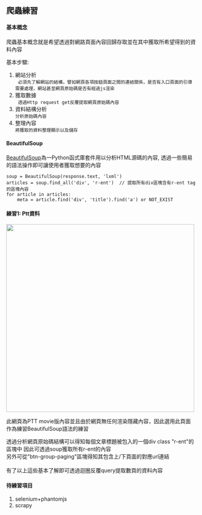 ##  爬蟲練習 ##

#### 基本概念 ####

爬蟲基本概念就是希望透過對網路頁面內容回歸存取並在其中獲取所希望得到的資料內容
 
基本步驟:
1. 網站分析 <br>
  ``` 必須先了解網站的結構，譬如網頁各項按鈕頁面之間的連結關係，是否有入口頁面的引導需要處理，網站甚至網頁原始碼是否有經過js渲染```
2. 獲取數據 <br>
  ``` 透過Http request get反覆提取網頁原始碼內容```
3. 資料結構分析 <br>
  ``` 分析原始碼內容 ```
4. 整理內容 <br>
  ``` 將獲取的資料整理顯示以及儲存 ```

#### BeautifulSoup ####

[BeautifulSoup](https://www.crummy.com/software/BeautifulSoup/)為一Python函式庫套件用以分析HTML源碼的內容, 
透過一些簡易的語法操作即可讓使用者獲取想要的內容
```
soup = BeautifulSoup(response.text, 'lxml')
articles = soup.find_all('div', 'r-ent')  // 提取所有div區塊含有r-ent tag的區塊內容
for article in articles:
    meta = article.find('div', 'title').find('a') or NOT_EXIST  
```

#### 練習1: Ptt資料 ####

<img src="https://github.com/momo457121/Crawler/blob/master/crawler_ptt.png" width="500">

此網頁為PTT movie版內容並且由於網頁無任何渲染隱藏內容，因此選用此頁面作為練習BeautifulSoup語法的練習

透過分析網頁原始碼結構可以得知每個文章標題被包入的一個div class "r-ent"的區塊中
因此可透過soup獲取所有r-ent的內容
<br>
另外可從"btn-group-paging"區塊得知其包含上/下頁面的對應url連結
<br>
<br>
有了以上這些基本了解即可透過迴圈反覆query提取數頁的資料內容

#### 待練習項目 ####
1. selenium+phantomjs
2. scrapy
